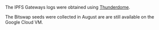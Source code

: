 The IPFS Gateways logs were obtained using [Thunderdome](https://github.com/ipfs-shipyard/thunderdome/tree/main/cmd/logtool).

The Bitswap seeds were collected in August are are still available on the Google Cloud VM.
